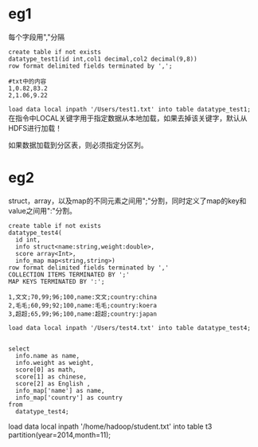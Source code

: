 # eg1
每个字段用","分隔
```
create table if not exists
datatype_test1(id int,col1 decimal,col2 decimal(9,8)) 
row format delimited fields terminated by ',';
```

```
#txt中的内容
1,0.82,83.2
2,1.06,9.22
```

`load data local inpath '/Users/test1.txt' into table datatype_test1;`
在指令中LOCAL关键字用于指定数据从本地加载，如果去掉该关键字，默认从HDFS进行加载！

如果数据加载到分区表，则必须指定分区列。

# eg2
struct，array，以及map的不同元素之间用";"分割，同时定义了map的key和value之间用":"分割。
```
create table if not exists
datatype_test4(
  id int,
  info struct<name:string,weight:double>,
  score array<Int>,
  info_map map<string,string>) 
row format delimited fields terminated by ',' 
COLLECTION ITEMS TERMINATED BY ';' 
MAP KEYS TERMINATED BY ':';
```

```
1,文文;70,99;96;100,name:文文;country:china
2,毛毛;60,99;92;100,name:毛毛;country:koera
3,超超;65,99;96;100,name:超超;country:japan
```

`load data local inpath '/Users/test4.txt' into table datatype_test4;`

```

select 
  info.name as name,
  info.weight as weight,
  score[0] as math,
  score[1] as chinese,
  score[2] as English ,
  info_map['name'] as name,
  info_map['country'] as country
from 
  datatype_test4;
```

load data local inpath '/home/hadoop/student.txt' into table t3 partition(year=2014,month=11);

